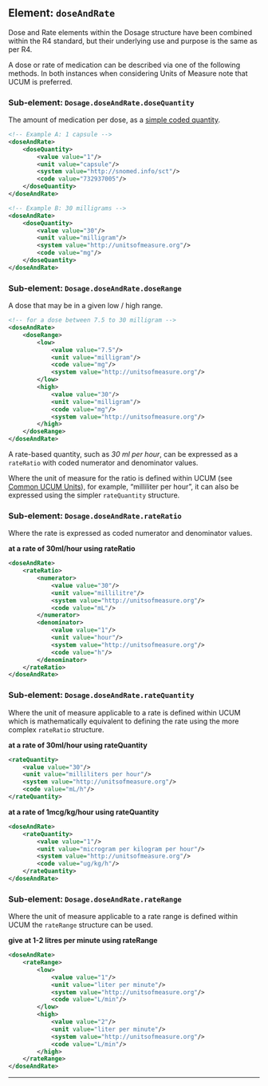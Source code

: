 ## Element: `doseAndRate`

Dose and Rate elements within the Dosage structure have been combined within the R4 standard, but their underlying use and purpose is the same as per R4.

A dose or rate of medication can be described via one of the following methods. In both instances when considering Units of Measure note that UCUM is preferred.

### Sub-element: `Dosage.doseAndRate.doseQuantity`

The amount of medication per dose, as a [simple coded quantity](http://hl7.org/fhir/datatypes.html#SimpleQuantity).

```xml
<!-- Example A: 1 capsule -->
<doseAndRate>
    <doseQuantity>
        <value value="1"/>
        <unit value="capsule"/>
        <system value="http://snomed.info/sct"/>
        <code value="732937005"/>
    </doseQuantity>
</doseAndRate>

<!-- Example B: 30 milligrams -->
<doseAndRate>
    <doseQuantity>
        <value value="30"/>
        <unit value="milligram"/>
        <system value="http://unitsofmeasure.org"/>
        <code value="mg"/>
    </doseQuantity>
</doseAndRate>
```

### Sub-element: `Dosage.doseAndRate.doseRange`

A dose that may be in a given low / high range.

```xml
<!-- for a dose between 7.5 to 30 milligram -->
<doseAndRate>
    <doseRange>
        <low>
            <value value="7.5"/>
            <unit value="milligram"/>
            <code value="mg"/>
            <system value="http://unitsofmeasure.org"/>
        </low>
        <high>
            <value value="30"/>
            <unit value="milligram"/>
            <code value="mg"/>
            <system value="http://unitsofmeasure.org"/>
        </high>
    </doseRange>
</doseAndRate>
```

A rate-based quantity, such as _30 ml per hour_, can be expressed as a `rateRatio` with coded numerator and denominator values.

Where the unit of measure for the ratio is defined within UCUM (see [Common UCUM Units](https://www.hl7.org/fhir/valueset-UCUM-common.xml)), for example, “milliliter per hour”, it can also be expressed using the simpler `rateQuantity` structure.


### Sub-element: `Dosage.doseAndRate.rateRatio`

Where the rate is expressed as coded numerator and denominator values.

**at a rate of 30ml/hour using rateRatio**

```xml
<doseAndRate>
	<rateRatio>
		<numerator>
			<value value="30"/>
			<unit value="millilitre"/>
			<system value="http://unitsofmeasure.org"/>
			<code value="mL"/>
		</numerator>
		<denominator>
			<value value="1"/>
			<unit value="hour"/>
			<system value="http://unitsofmeasure.org"/>
			<code value="h"/>
		</denominator>
	</rateRatio>
</doseAndRate>
```

### Sub-element: `Dosage.doseAndRate.rateQuantity`
Where the unit of measure applicable to a rate is defined within UCUM which is mathematically equivalent to defining the rate using the more complex `rateRatio` structure.

**at a rate of 30ml/hour using rateQuantity**

```xml
<rateQuantity>
	<value value="30"/>
	<unit value="milliliters per hour"/>
	<system value="http://unitsofmeasure.org"/>
	<code value="mL/h"/>
</rateQuantity>
```

**at a rate of 1mcg/kg/hour using rateQuantity**

```xml
<doseAndRate>
	<rateQuantity>
		<value value="1"/>
		<unit value="microgram per kilogram per hour"/>
		<system value="http://unitsofmeasure.org"/>
		<code value="ug/kg/h"/>
	</rateQuantity>
</doseAndRate>
```

### Sub-element: `Dosage.doseAndRate.rateRange`

Where the unit of measure applicable to a rate range is defined within UCUM the `rateRange` structure can be used.

**give at 1-2 litres per minute using rateRange**
```xml
<doseAndRate>
	<rateRange>
		<low>
			<value value="1"/>
			<unit value="liter per minute"/>
			<system value="http://unitsofmeasure.org"/>
			<code value="L/min"/>
		</low>
		<high>
			<value value="2"/>
			<unit value="liter per minute"/>
			<system value="http://unitsofmeasure.org"/>
			<code value="L/min"/>
		</high>
	</rateRange>
</doseAndRate>
```

---